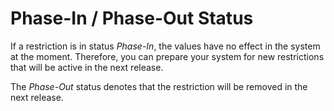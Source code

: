 <!-- loio03540a86736543c4b94070d08df40744 -->

# Phase-In / Phase-Out Status

If a restriction is in status *Phase-In*, the values have no effect in the system at the moment. Therefore, you can prepare your system for new restrictions that will be active in the next release.

The *Phase-Out* status denotes that the restriction will be removed in the next release.

